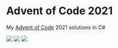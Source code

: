 # Advent of Code 2021

My [Advent of Code](https://adventofcode.com/2021) 2021 solutions in C#

![](https://img.shields.io/badge/day%20📅-7-blue) ![](https://img.shields.io/badge/stars%20⭐-14-yellow) ![](https://img.shields.io/badge/days%20completed-7-red)	
